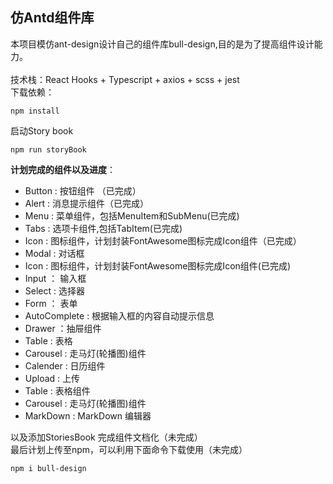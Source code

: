 ## 仿Antd组件库
本项目模仿ant-design设计自己的组件库bull-design,目的是为了提高组件设计能力。<br>
<br>
技术栈：React Hooks + Typescript + axios + scss + jest
<br>
下载依赖：
```
npm install
```
启动Story book
```
npm run storyBook
```
**计划完成的组件以及进度**：
- Button : 按钮组件 （已完成）
- Alert  : 消息提示组件（已完成）
- Menu   : 菜单组件，包括MenuItem和SubMenu(已完成)
- Tabs   : 选项卡组件,包括TabItem(已完成)
- Icon   : 图标组件，计划封装FontAwesome图标完成Icon组件（已完成）
- Modal  : 对话框 
- Icon   : 图标组件，计划封装FontAwesome图标完成Icon组件(已完成)
- Input  ： 输入框
- Select : 选择器
- Form   ： 表单
- AutoComplete : 根据输入框的内容自动提示信息
- Drawer ：抽屉组件
- Table  : 表格
- Carousel : 走马灯(轮播图)组件
- Calender : 日历组件
- Upload : 上传
- Table  : 表格组件
- Carousel : 走马灯(轮播图)组件
- MarkDown : MarkDown 编辑器

以及添加StoriesBook 完成组件文档化（未完成）<br>
最后计划上传至npm，可以利用下面命令下载使用（未完成）
```
npm i bull-design
```
